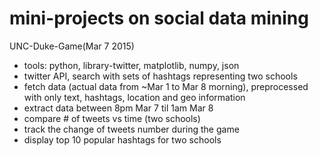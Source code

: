 # mini-projects on social data mining

UNC-Duke-Game(Mar 7 2015)
- tools: python, library-twitter, matplotlib, numpy, json
- twitter API, search with sets of hashtags representing two schools
- fetch data (actual data from ~Mar 1 to Mar 8 morning), preprocessed with only text, hashtags, location and geo information
- extract data between 8pm Mar 7 til 1am Mar 8
- compare # of tweets vs time (two schools)
- track the change of tweets number during the game
- display top 10 popular hashtags for two schools 
